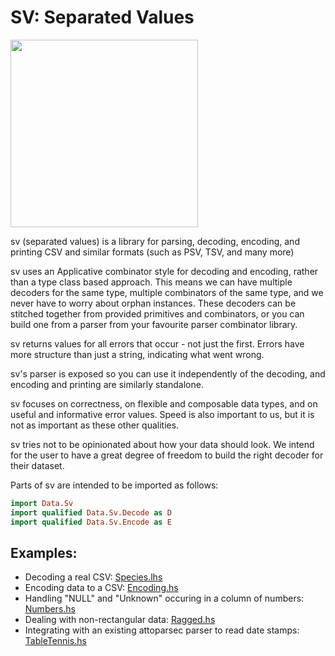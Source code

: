 # SV: Separated Values

<img src="http://i.imgur.com/0h9dFhl.png" width="300px"/>

sv (separated values) is a library for parsing, decoding, encoding, and printing CSV and similar formats (such as PSV, TSV, and many more)

sv uses an Applicative combinator style for decoding and encoding, rather
than a type class based approach. This means we can have multiple decoders
for the same type, multiple combinators of the same type, and we never have
to worry about orphan instances. These decoders can be stitched together from
provided primitives and combinators, or you can build one from a parser
from your favourite parser combinator library.

sv returns values for all errors that occur - not just the first. Errors have
more structure than just a string, indicating what went wrong.

sv's parser is exposed so you can use it independently of the decoding, and
encoding and printing are similarly standalone.

sv focuses on correctness, on flexible and composable data types,
and on useful and informative error values.
Speed is also important to us, but it is not as important as these other
qualities.

sv tries not to be opinionated about how your data should look. We intend for
the user to have a great degree of freedom to build the right decoder for
their dataset.

Parts of sv are intended to be imported as follows:

```hs
import Data.Sv
import qualified Data.Sv.Decode as D
import qualified Data.Sv.Encode as E
```

## Examples:

* Decoding a real CSV: [Species.lhs](https://github.com/qfpl/sv/blob/master/examples/src/Data/Sv/Example/Species.lhs)
* Encoding data to a CSV: [Encoding.hs](https://github.com/qfpl/sv/blob/master/examples/src/Data/Sv/Example/Encoding.hs)
* Handling "NULL" and "Unknown" occuring in a column of numbers: [Numbers.hs](https://github.com/qfpl/sv/blob/master/examples/src/Data/Sv/Example/Numbers.hs)
* Dealing with non-rectangular data: [Ragged.hs](https://github.com/qfpl/sv/blob/master/examples/src/Data/Sv/Example/Ragged.hs)
* Integrating with an existing attoparsec parser to read date stamps: [TableTennis.hs](https://github.com/qfpl/sv/blob/master/examples/src/Data/Sv/Example/TableTennis.hs)
